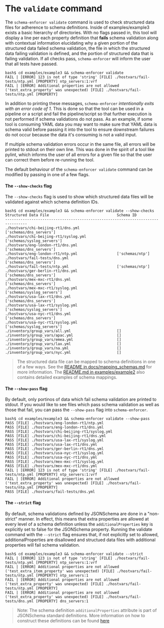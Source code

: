 # The `validate` command

The `schema-enforcer validate` command is used to check structured data files for adherence to schema definitions. Inside of examples/example3 exists a basic hierarchy of directories. With no flags passed in, this tool will display a line per each property definition that **fails** schema validation along with contextual information elucidating why a given portion of the structured data failed schema validation, the file in which the structured data failing validation is defined, and the portion of structured data that is failing validation. If all checks pass, `schema-enforcer` will inform the user that all tests have passed.

```cli
bash$ cd examples/example3 && schema-enforcer validate
FAIL | [ERROR] 123 is not of type 'string' [FILE] ./hostvars/fail-tests/ntp.yml [PROPERTY] ntp_servers:1:vrf
FAIL | [ERROR] Additional properties are not allowed ('test_extra_property' was unexpected) [FILE] ./hostvars/fail-tests/ntp.yml [PROPERTY]
```

In addition to printing these messages, `schema-enforcer` *intentionally exits with an error code of 1*. This is done so that the tool can be used in a pipeline or a script and fail the pipeline/script so that further execution is not performed if schema validations do not pass. As an example, if some tool is consuming YAML data you may want to make sure that YAML data is schema valid before passing it into the tool to ensure downstream failures do not occur because the data it's consuming is not a valid input.

If multiple schema validation errors occur in the same file, all errors will be printed to stdout on their own line. This was done in the spirit of a tool like pylint, which informs the user of all errors for a given file so that the user can correct them before re-running the tool.

The default behaviour of the `schema-enforcer validate` command can be modified by passing in one of a few flags.

#### The `--show-checks` flag

The `--show-checks` flag is used to show which structured data files will be validated against which schema definition IDs.

```cli
bash$ cd examples/example3 && schema-enforcer validate --show-checks
Structured Data File                               Schema ID
--------------------------------------------------------------------------------
./hostvars/chi-beijing-rt1/dns.yml                 ['schemas/dns_servers']
./hostvars/chi-beijing-rt1/syslog.yml              ['schemas/syslog_servers']
./hostvars/eng-london-rt1/dns.yml                  ['schemas/dns_servers']
./hostvars/eng-london-rt1/ntp.yml                  ['schemas/ntp']
./hostvars/fail-tests/dns.yml                      ['schemas/dns_servers']
./hostvars/fail-tests/ntp.yml                      ['schemas/ntp']
./hostvars/ger-berlin-rt1/dns.yml                  ['schemas/dns_servers']
./hostvars/mex-mxc-rt1/dns.yml                     ['schemas/dns_servers']
./hostvars/mex-mxc-rt1/syslog.yml                  ['schemas/syslog_servers']
./hostvars/usa-lax-rt1/dns.yml                     ['schemas/dns_servers']
./hostvars/usa-lax-rt1/syslog.yml                  ['schemas/syslog_servers']
./hostvars/usa-nyc-rt1/dns.yml                     ['schemas/dns_servers']
./hostvars/usa-nyc-rt1/syslog.yml                  ['schemas/syslog_servers']
./inventory/group_vars/all.yml                     []
./inventory/group_vars/apac.yml                    []
./inventory/group_vars/emea.yml                    []
./inventory/group_vars/lax.yml                     []
./inventory/group_vars/na.yml                      []
./inventory/group_vars/nyc.yml                     []
```

> The structured data file can be mapped to schema definitions in one of a few ways. See the [README in docs/mapping_schemas.md](./mapping_schemas.md) for more information. The [README.md in examples/example2](../examples/example2) also contains detailed examples of schema mappings.

#### The `--show-pass` flag

By default, only portinos of data which fail schema validation are printed to stdout. If you would like to see files which pass schema validation as well as those that fail, you can pass the `--show-pass` flag into `schema-enforcer`.

```cli
bash$ cd examples/example3 && schema-enforcer validate --show-pass                      
PASS [FILE] ./hostvars/eng-london-rt1/ntp.yml
PASS [FILE] ./hostvars/eng-london-rt1/dns.yml
PASS [FILE] ./hostvars/chi-beijing-rt1/syslog.yml
PASS [FILE] ./hostvars/chi-beijing-rt1/dns.yml
PASS [FILE] ./hostvars/usa-lax-rt1/syslog.yml
PASS [FILE] ./hostvars/usa-lax-rt1/dns.yml
PASS [FILE] ./hostvars/ger-berlin-rt1/dns.yml
PASS [FILE] ./hostvars/usa-nyc-rt1/syslog.yml
PASS [FILE] ./hostvars/usa-nyc-rt1/dns.yml
PASS [FILE] ./hostvars/mex-mxc-rt1/syslog.yml
PASS [FILE] ./hostvars/mex-mxc-rt1/dns.yml
FAIL | [ERROR] 123 is not of type 'string' [FILE] ./hostvars/fail-tests/ntp.yml [PROPERTY] ntp_servers:1:vrf
FAIL | [ERROR] Additional properties are not allowed ('test_extra_property' was unexpected) [FILE] ./hostvars/fail-tests/ntp.yml [PROPERTY] 
PASS [FILE] ./hostvars/fail-tests/dns.yml
```

#### The `--strict` flag

By default, schema validations defined by JSONSchema are done in a "non-strict" manner. In effect, this means that extra properties are allowed at every level of a schema definition unless the `additionalProperties` key is explicitly set to false for the JSONSchema property. Running the validate command with the `--strict` flag ensures that, if not explicitly set to allowed, additionalProperties are disallowed and structued data files with additional properties will fail schema validation.

```cli
bash$ cd examples/example3 && schema-enforcer validate --strict   
FAIL | [ERROR] 123 is not of type 'string' [FILE] ./hostvars/fail-tests/ntp.yml [PROPERTY] ntp_servers:1:vrf
FAIL | [ERROR] Additional properties are not allowed ('test_extra_item_property' was unexpected) [FILE] ./hostvars/fail-tests/ntp.yml [PROPERTY] ntp_servers:1
FAIL | [ERROR] Additional properties are not allowed ('test_extra_property' was unexpected) [FILE] ./hostvars/fail-tests/ntp.yml [PROPERTY] 
FAIL | [ERROR] Additional properties are not allowed ('test_extra_property' was unexpected) [FILE] ./hostvars/fail-tests/dns.yml [PROPERTY] dns_servers:1
```

> Note: The schema definition `additionalProperties` attribute is part of JSONSchema standard definitions. More information on how to construct these definitions can be found [here](https://json-schema.org/understanding-json-schema/reference/object.html)